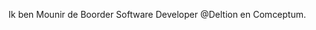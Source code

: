 Ik ben Mounir de Boorder Software Developer @Deltion en Comceptum.

<!---
MounirdeB/MounirdeB is a ✨ special ✨ repository because its `README.md` (this file) appears on your GitHub profile.
You can click the Preview link to take a look at your changes.
--->
